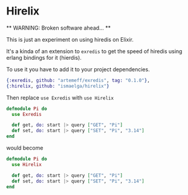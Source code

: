 Hirelix
=======

** WARNING: Broken software ahead... **

This is just an experiment on using hiredis on Elixir.

It's a kinda of an extension to `exredis` to get the speed of hiredis using erlang bindings for it (hierdis).

To use it you have to add it to your project dependencies.

```elixir
{:exredis, github: "artemeff/exredis", tag: "0.1.0"},
{:hirelix, github: "ismaelga/hirelix"}
```

Then replace `use Exredis` with `use Hirelix`
```elixir
defmodule Pi do
  use Exredis

  def get, do: start |> query ["GET", "Pi"]
  def set, do: start |> query ["SET", "Pi", "3.14"]
end
```

would become

```elixir
defmodule Pi do
  use Hirelix

  def get, do: start |> query ["GET", "Pi"]
  def set, do: start |> query ["SET", "Pi", "3.14"]
end
```

